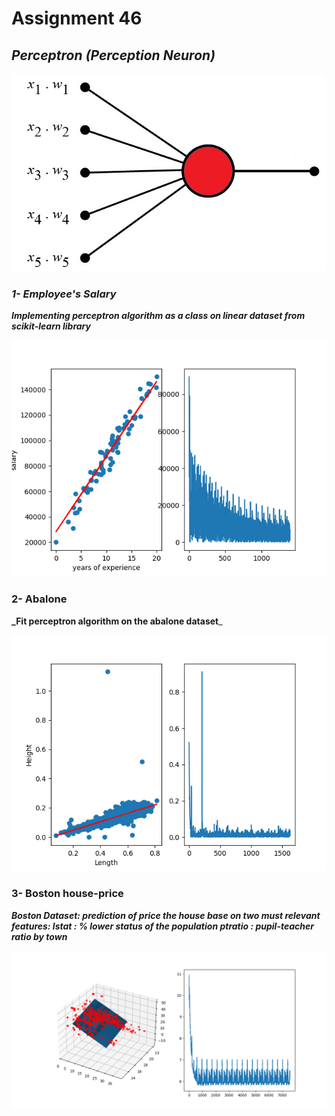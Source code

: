# Assignment 46
## _**Perceptron (Perception Neuron)**_
![image.png](output%2Fimage.png)

### _1- Employee's Salary_
**_Implementing perceptron algorithm as a class on linear dataset from scikit-learn library_**

![1.png](output%2F1.png)

### 2- Abalone 
**_Fit perceptron algorithm on the abalone dataset**_

![2.png](output%2F2.png)


### 3- Boston house-price
_**Boston Dataset: 
prediction of price the house base on two must relevant features: 
lstat : % lower status of the population
ptratio : pupil-teacher ratio by town**_

![3.png](output%2F3.png)
